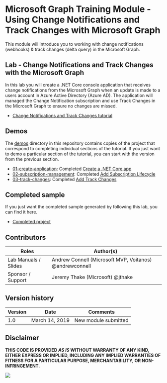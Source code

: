 # Microsoft Graph Training Module - Using Change Notifications and Track Changes with Microsoft Graph

This module will introduce you to working with change notifications (webhooks) & track changes (delta query) in the Microsoft Graph.

## Lab - Change Notifications and Track Changes with the Microsoft Graph

In this lab you will create a .NET Core console application that receives change notifications from the Microsoft Graph when an update is made to a users account in Azure Active Directory (Azure AD). The application will managed the Change Notification subscription and use Track Changes in the Microsoft Graph to ensure no changes are missed.

- [Change Notifications and Track Changes tutorial](https://docs.microsoft.com/graph/training/???)

## Demos

The [demos](./demos) directory in this repository contains copies of the project that correspond to completing individual sections of the tutorial. If you just want to demo a particular section of the tutorial, you can start with the version from the previous section.

- [01-create-application](./demos/01-create-application): Completed [Create a .NET Core app](https://docs.microsoft.com/graph/training/<TODO>)
- [02-subscription-management](./demos/02-subscription-management): Completed [Add Subscription Lifecycle](https://docs.microsoft.com/graph/training/<TODO>)
- [03-track-changes](./demos/03-track-changes): Completed [Add Track Changes](https://docs.microsoft.com/graph/training/<TODO>)

## Completed sample

If you just want the completed sample generated by following this lab, you can find it here.

- [Completed project](./demos/03-track-changes)

## Contributors

| Roles                | Author(s)                                               |
| -------------------- | ------------------------------------------------------- |
| Lab Manuals / Slides | Andrew Connell (Microsoft MVP, Voitanos) @andrewconnell |
| Sponsor / Support    | Jeremy Thake (Microsoft) @jthake                        |

## Version history

| Version | Date           | Comments             |
| ------- | -------------- | -------------------- |
| 1.0     | March 14, 2019 | New module submitted |

## Disclaimer

**THIS CODE IS PROVIDED _AS IS_ WITHOUT WARRANTY OF ANY KIND, EITHER EXPRESS OR IMPLIED, INCLUDING ANY IMPLIED WARRANTIES OF FITNESS FOR A PARTICULAR PURPOSE, MERCHANTABILITY, OR NON-INFRINGEMENT.**

<img src="https://telemetry.sharepointpnp.com/msgraph-training-changenotifications" />
